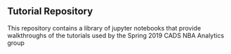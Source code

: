 ## Tutorial Repository

This repository contains a library of jupyter notebooks that provide walkthroughs of the tutorials used by the Spring 2019 CADS NBA Analytics group
